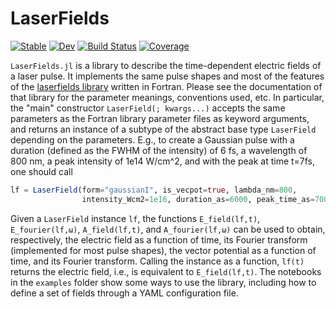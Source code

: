 # LaserFields

[![Stable](https://img.shields.io/badge/docs-stable-blue.svg)](https://jfeist.github.io/LaserFields.jl/stable/)
[![Dev](https://img.shields.io/badge/docs-dev-blue.svg)](https://jfeist.github.io/LaserFields.jl/dev/)
[![Build Status](https://github.com/jfeist/LaserFields.jl/actions/workflows/CI.yml/badge.svg?branch=main)](https://github.com/jfeist/LaserFields.jl/actions/workflows/CI.yml?query=branch%3Amain)
[![Coverage](https://codecov.io/gh/jfeist/LaserFields.jl/branch/main/graph/badge.svg)](https://codecov.io/gh/jfeist/LaserFields.jl)

`LaserFields.jl` is a library to describe the time-dependent electric fields of
a laser pulse. It implements the same pulse shapes and most of the features of
the [laserfields library](https://github.com/jfeist/laserfields) written in
Fortran. Please see the documentation of that library for the parameter
meanings, conventions used, etc. In particular, the "main" constructor
`LaserField(; kwargs...)` accepts the same parameters as the Fortran library
parameter files as keyword arguments, and returns an instance of a subtype of
the abstract base type `LaserField` depending on the parameters. E.g., to create
a Gaussian pulse with a duration (defined as the FWHM of the intensity) of 6 fs,
a wavelength of 800 nm, a peak intensity of 1e14 W/cm^2, and with the peak at
time t=7fs, one should call
```julia
lf = LaserField(form="gaussianI", is_vecpot=true, lambda_nm=800,
                intensity_Wcm2=1e16, duration_as=6000, peak_time_as=7000)
```

Given a `LaserField` instance `lf`, the functions `E_field(lf,t)`,
`E_fourier(lf,ω)`, `A_field(lf,t)`, and `A_fourier(lf,ω)` can be used to obtain,
respectively, the electric field as a function of time, its Fourier transform
(implemented for most pulse shapes), the vector potential as a function of time,
and its Fourier transform. Calling the instance as a function, `lf(t)` returns
the electric field, i.e., is equivalent to `E_field(lf,t)`. The notebooks in the
`examples` folder show some ways to use the library, including how to define a
set of fields through a YAML configuration file.
